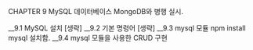 CHAPTER 9 MySQL 데이터베이스
 MongoDB와 병행 실시.

__9.1 MySQL 설치
[생략]
__9.2 기본 명령어
[생략]
__9.3 mysql 모듈
 npm install mysql 설치함.
__9.4 mysql 모듈을 사용한 CRUD 구현
